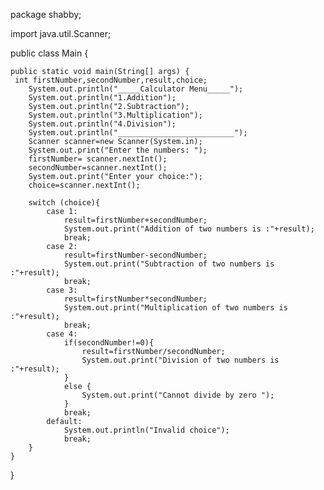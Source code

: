 package shabby;

import java.util.Scanner;

public class Main {

    public static void main(String[] args) {
	 int firstNumber,secondNumber,result,choice;
        System.out.println("_____Calculator Menu_____");
        System.out.println("1.Addition");
        System.out.println("2.Subtraction");
        System.out.println("3.Multiplication");
        System.out.println("4.Division");
        System.out.println("__________________________");
        Scanner scanner=new Scanner(System.in);
        System.out.print("Enter the numbers: ");
        firstNumber= scanner.nextInt();
        secondNumber=scanner.nextInt();
        System.out.print("Enter your choice:");
        choice=scanner.nextInt();

        switch (choice){
            case 1:
                result=firstNumber+secondNumber;
                System.out.print("Addition of two numbers is :"+result);
                break;
            case 2:
                result=firstNumber-secondNumber;
                System.out.print("Subtraction of two numbers is :"+result);
                break;
            case 3:
                result=firstNumber*secondNumber;
                System.out.print("Multiplication of two numbers is :"+result);
                break;
            case 4:
                if(secondNumber!=0){
                    result=firstNumber/secondNumber;
                    System.out.print("Division of two numbers is :"+result);
                }
                else {
                    System.out.print("Cannot divide by zero ");
                }
                break;
            default:
                System.out.println("Invalid choice");
                break;
        }
    }
}
